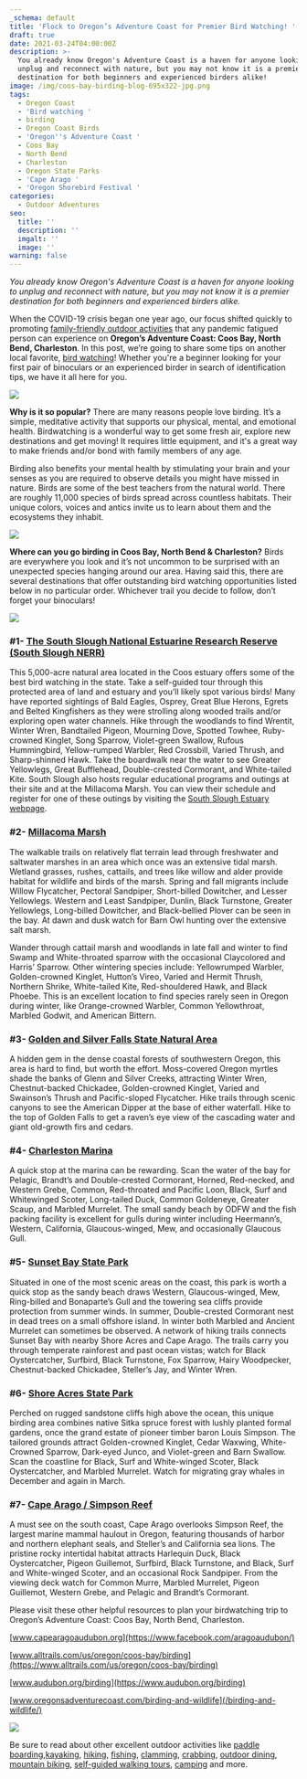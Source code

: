 ```yaml
---
_schema: default
title: 'Flock to Oregon’s Adventure Coast for Premier Bird Watching! '
draft: true
date: 2021-03-24T04:00:00Z
description: >-
  You already know Oregon's Adventure Coast is a haven for anyone looking to
  unplug and reconnect with nature, but you may not know it is a premier
  destination for both beginners and experienced birders alike!
image: /img/coos-bay-birding-blog-695x322-jpg.png
tags:
  - Oregon Coast
  - 'Bird watching '
  - birding
  - Oregon Coast Birds
  - 'Oregon''s Adventure Coast '
  - Coos Bay
  - North Bend
  - Charleston
  - Oregon State Parks
  - 'Cape Arago '
  - 'Oregon Shorebird Festival '
categories:
  - Outdoor Adventures
seo:
  title: ''
  description: ''
  imgalt: ''
  image: ''
warning: false
---
```

*You already know Oregon's Adventure Coast is a haven for anyone looking to unplug and reconnect with nature, but you may not know it is a premier destination for both beginners and experienced birders alike.*

When the COVID-19 crisis began one year ago, our focus shifted quickly to promoting [family-friendly outdoor activities](/blog/five-fun-ways-to-social-distance-on-oregon-s-adventure-coast/) that any pandemic fatigued person can experience on **Oregon’s Adventure Coast: Coos Bay, North Bend, Charleston**. In this post, we’re going to share some tips on another local favorite, [bird watching](/birding-and-wildlife/)! Whether you're a beginner looking for your first pair of binoculars or an experienced birder in search of identification tips, we have it all here for you.

![](/img/oregon-coast-bird-blog-695x322-jpg.png)

**Why is it so popular?** There are many reasons people love birding. It’s a simple, meditative activity that supports our physical, mental, and emotional health. Birdwatching is a wonderful way to get some fresh air, explore new destinations and get moving! It requires little equipment, and it's a great way to make friends and/or bond with family members of any age.

Birding also benefits your mental health by stimulating your brain and your senses as you are required to observe details you might have missed in nature. Birds are some of the best teachers from the natural world. There are roughly 11,000 species of birds spread across countless habitats. Their unique colors, voices and antics invite us to learn about them and the ecosystems they inhabit.

![](/img/coos-bay-birding-blog-695x322-jpg-1.png)

**Where can you go birding in Coos Bay, North Bend & Charleston?** Birds are everywhere you look and it’s not uncommon to be surprised with an unexpected species hanging around our area. Having said this, there are several destinations that offer outstanding bird watching opportunities listed below in no particular order. Whichever trail you decide to follow, don’t forget your binoculars!

![](/img/oregon-coast-bird-watching-blog-695x322-jpg.png)

### **\#1-** [**The South Slough National Estuarine Research Reserve (South Slough NERR)**](https://www.oregon.gov/dsl/SS/Pages/About.aspx)

This 5,000-acre natural area located in the Coos estuary offers some of the best bird watching in the state. Take a self-guided tour through this protected area of land and estuary and you’ll likely spot various birds! Many have reported sightings of Bald Eagles, Osprey, Great Blue Herons, Egrets and Belted Kingfishers as they were strolling along wooded trails and/or exploring open water channels. Hike through the woodlands to find Wrentit, Winter Wren, Bandtailed Pigeon, Mourning Dove, Spotted Towhee, Ruby-crowned Kinglet, Song Sparrow, Violet-green Swallow, Rufous Hummingbird, Yellow-rumped Warbler, Red Crossbill, Varied Thrush, and Sharp-shinned Hawk. Take the boardwalk near the water to see Greater Yellowlegs, Great Bufflehead, Double-crested Cormorant, and White-tailed Kite. South Slough also hosts regular educational programs and outings at their site and at the Millacoma Marsh. You can view their schedule and register for one of these outings by visiting the [South Slough Estuary webpage](https://www.oregon.gov/dsl/SS/Pages/About.aspx).

### **\#2-** [**Millacoma Marsh**](https://coostrails.com/millacoma-marsh/)

The walkable trails on relatively flat terrain lead through freshwater and saltwater marshes in an area which once was an extensive tidal marsh. Wetland grasses, rushes, cattails, and trees like willow and alder provide habitat for wildlife and birds of the marsh. Spring and fall migrants include Willow Flycatcher, Pectoral Sandpiper, Short-billed Dowitcher, and Lesser Yellowlegs. Western and Least Sandpiper, Dunlin, Black Turnstone, Greater Yellowlegs, Long-billed Dowitcher, and Black-bellied Plover can be seen in the bay. At dawn and dusk watch for Barn Owl hunting over the extensive salt marsh.

Wander through cattail marsh and woodlands in late fall and winter to find Swamp and White-throated sparrow with the occasional Claycolored and Harris’ Sparrow. Other wintering species include: Yellowrumped Warbler, Golden-crowned Kinglet, Hutton’s Vireo, Varied and Hermit Thrush, Northern Shrike, White-tailed Kite, Red-shouldered Hawk, and Black Phoebe. This is an excellent location to find species rarely seen in Oregon during winter, like Orange-crowned Warbler, Common Yellowthroat, Marbled Godwit, and American Bittern.

### **\#3-** [**Golden and Silver Falls State Natural Area**](https://stateparks.oregon.gov/index.cfm?do=park.profile&amp;parkId=67)

A hidden gem in the dense coastal forests of southwestern Oregon, this area is hard to find, but worth the effort. Moss-covered Oregon myrtles shade the banks of Glenn and Silver Creeks, attracting Winter Wren, Chestnut-backed Chickadee, Golden-crowned Kinglet, Varied and Swainson’s Thrush and Pacific-sloped Flycatcher. Hike trails through scenic canyons to see the American Dipper at the base of either waterfall. Hike to the top of Golden Falls to get a raven’s eye view of the cascading water and giant old-growth firs and cedars.

### **\#4-** [**Charleston Marina**](https://www.portofcoosbay.com/charleston-marina)

A quick stop at the marina can be rewarding. Scan the water of the bay for Pelagic, Brandt’s and Double-crested Cormorant, Horned, Red-necked, and Western Grebe, Common, Red-throated and Pacific Loon, Black, Surf and Whitewinged Scoter, Long-tailed Duck, Common Goldeneye, Greater Scaup, and Marbled Murrelet. The small sandy beach by ODFW and the fish packing facility is excellent for gulls during winter including Heermann’s, Western, California, Glaucous-winged, Mew, and occasionally Glaucous Gull.

### **\#5-** [**Sunset Bay State Park**](https://stateparks.oregon.gov/index.cfm?do=park.profile&amp;parkId=70)

Situated in one of the most scenic areas on the coast, this park is worth a quick stop as the sandy beach draws Western, Glaucous-winged, Mew, Ring-billed and Bonaparte’s Gull and the towering sea cliffs provide protection from summer winds. In summer, Double-crested Cormorant nest in dead trees on a small offshore island. In winter both Marbled and Ancient Murrelet can sometimes be observed. A network of hiking trails connects Sunset Bay with nearby Shore Acres and Cape Arago. The trails carry you through temperate rainforest and past ocean vistas; watch for Black Oystercatcher, Surfbird, Black Turnstone, Fox Sparrow, Hairy Woodpecker, Chestnut-backed Chickadee, Steller’s Jay, and Winter Wren.

### **\#6-** [**Shore Acres State Park**](https://stateparks.oregon.gov/index.cfm?do=park.profile&amp;parkId=68)

Perched on rugged sandstone cliffs high above the ocean, this unique birding area combines native Sitka spruce forest with lushly planted formal gardens, once the grand estate of pioneer timber baron Louis Simpson. The tailored grounds attract Golden-crowned Kinglet, Cedar Waxwing, White-Crowned Sparrow, Dark-eyed Junco, and Violet-green and Barn Swallow. Scan the coastline for Black, Surf and White-winged Scoter, Black Oystercatcher, and Marbled Murrelet. Watch for migrating gray whales in December and again in March.

### **\#7-** [**Cape Arago / Simpson Reef**](https://stateparks.oregon.gov/index.cfm?do=park.profile&amp;parkId=66)

A must see on the south coast, Cape Arago overlooks Simpson Reef, the largest marine mammal haulout in Oregon, featuring thousands of harbor and northern elephant seals, and Steller’s and California sea lions. The pristine rocky intertidal habitat attracts Harlequin Duck, Black Oystercatcher, Pigeon Guillemot, Surfbird, Black Turnstone, and Black, Surf and White-winged Scoter, and an occasional Rock Sandpiper. From the viewing deck watch for Common Murre, Marbled Murrelet, Pigeon Guillemot, Western Grebe, and Pelagic and Brandt’s Cormorant.

Please visit these other helpful resources to plan your birdwatching trip to Oregon’s Adventure Coast: Coos Bay, North Bend, Charleston.

[www.capearagoaudubon.org](https://www.facebook.com/aragoaudubon/)

[www.alltrails.com/us/oregon/coos-bay/birding](https://www.alltrails.com/us/oregon/coos-bay/birding)

[www.audubon.org/birding](https://www.audubon.org/birding)

[www.oregonsadventurecoast.com/birding-and-wildlife](/birding-and-wildlife/)

![](/img/180711_coosbay1960-1.jpg)

Be sure to read about other excellent outdoor activities like [paddle boarding](/blog/the-best-stand-up-paddleboarding-spots-on-oregon-s-adventure-coast/),[kayaking](https://www.oregonsadventurecoast.com/water-recreation/), [hiking,](/hiking-walking/) [fishing](/blog/eight-things-you-need-to-know-to-plan-your-oregon-coast-fishing-adventure/), [clamming](/blog/where-to-find-razor-clams-on-oregon-s-adventure-coast/), [crabbing](/crabbing-clamming/), [outdoor dining](/blog/looking-for-outdoor-dining-options-coos-bay-north-bend-charleston-have-several-from-which-to-choose/), [mountain biking](/blog/adventure-spotlight-whiskey-run-mountain-bike-trails-on-oregon-s-south-coast/), [self-guided walking tours](/blog/trip-idea-a-walking-tour-of-historic-coos-bay-north-bend/), [camping](/blog/relax-recharge-with-a-safe-camping-getaway-on-oregon-s-adventure-coast/) and more.